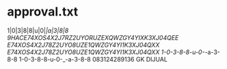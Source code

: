 # approval.txt
1|0|3|8|8|u|0|_|a|3|8|8
9HACE74XOS4X2J7RZ2UYORUZEXQWZGY4YIXK3XJ04QEE
E74XOS4X2J78Z2UYO8UZE1QWZGY4YI1K3XJ04QXX
E74XOS4X2J78Z2UYO8UZE1QWZGY4YI1K3XJ04QXX
1-0-3-8-8-u-0-_-a-3-8-8
1-0-3-8-8-u-0-_-a-3-8-8
083124289136
GK DIJUAL

